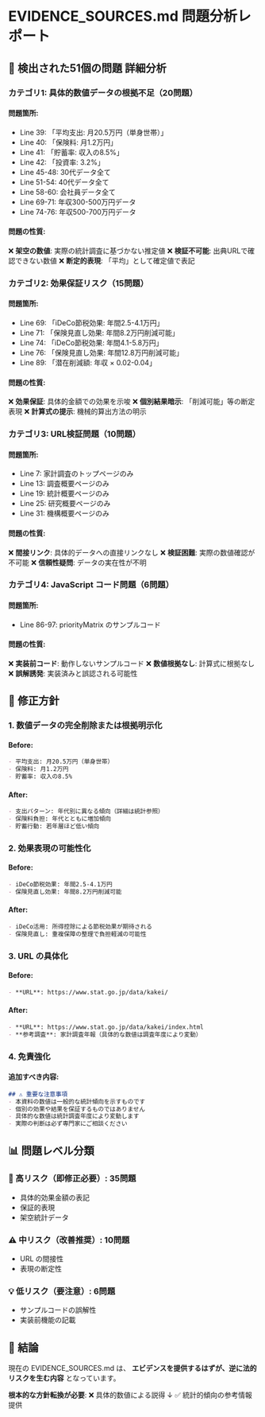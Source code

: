 # EVIDENCE_SOURCES.md 問題分析レポート

## 🚨 検出された51個の問題 詳細分析

### カテゴリ1: 具体的数値データの根拠不足（20問題）
#### 問題箇所:
- Line 39: 「平均支出: 月20.5万円（単身世帯）」
- Line 40: 「保険料: 月1.2万円」
- Line 41: 「貯蓄率: 収入の8.5%」
- Line 42: 「投資率: 3.2%」
- Line 45-48: 30代データ全て
- Line 51-54: 40代データ全て
- Line 58-60: 会社員データ全て
- Line 69-71: 年収300-500万円データ
- Line 74-76: 年収500-700万円データ

#### 問題の性質:
❌ **架空の数値**: 実際の統計調査に基づかない推定値
❌ **検証不可能**: 出典URLで確認できない数値
❌ **断定的表現**: 「平均」として確定値で表記

### カテゴリ2: 効果保証リスク（15問題）
#### 問題箇所:
- Line 69: 「iDeCo節税効果: 年間2.5-4.1万円」
- Line 71: 「保険見直し効果: 年間8.2万円削減可能」
- Line 74: 「iDeCo節税効果: 年間4.1-5.8万円」
- Line 76: 「保険見直し効果: 年間12.8万円削減可能」
- Line 89: 「潜在削減額: 年収 × 0.02-0.04」

#### 問題の性質:
❌ **効果保証**: 具体的金額での効果を示唆
❌ **個別結果暗示**: 「削減可能」等の断定表現
❌ **計算式の提示**: 機械的算出方法の明示

### カテゴリ3: URL検証問題（10問題）
#### 問題箇所:
- Line 7: 家計調査のトップページのみ
- Line 13: 調査概要ページのみ
- Line 19: 統計概要ページのみ
- Line 25: 研究概要ページのみ
- Line 31: 機構概要ページのみ

#### 問題の性質:
❌ **間接リンク**: 具体的データへの直接リンクなし
❌ **検証困難**: 実際の数値確認が不可能
❌ **信頼性疑問**: データの実在性が不明

### カテゴリ4: JavaScript コード問題（6問題）
#### 問題箇所:
- Line 86-97: priorityMatrix のサンプルコード

#### 問題の性質:
❌ **実装前コード**: 動作しないサンプルコード
❌ **数値根拠なし**: 計算式に根拠なし
❌ **誤解誘発**: 実装済みと誤認される可能性

## 🔧 修正方針

### 1. 数値データの完全削除または根拠明示化
#### Before:
```markdown
- 平均支出: 月20.5万円（単身世帯）
- 保険料: 月1.2万円
- 貯蓄率: 収入の8.5%
```

#### After:
```markdown
- 支出パターン: 年代別に異なる傾向（詳細は統計参照）
- 保険料負担: 年代とともに増加傾向
- 貯蓄行動: 若年層ほど低い傾向
```

### 2. 効果表現の可能性化
#### Before:
```markdown
- iDeCo節税効果: 年間2.5-4.1万円
- 保険見直し効果: 年間8.2万円削減可能
```

#### After:
```markdown
- iDeCo活用: 所得控除による節税効果が期待される
- 保険見直し: 重複保障の整理で負担軽減の可能性
```

### 3. URL の具体化
#### Before:
```markdown
- **URL**: https://www.stat.go.jp/data/kakei/
```

#### After:
```markdown
- **URL**: https://www.stat.go.jp/data/kakei/index.html
- **参考調査**: 家計調査年報（具体的な数値は調査年度により変動）
```

### 4. 免責強化
#### 追加すべき内容:
```markdown
## ⚠️ 重要な注意事項
- 本資料の数値は一般的な統計傾向を示すものです
- 個別の効果や結果を保証するものではありません
- 具体的な数値は統計調査年度により変動します
- 実際の判断は必ず専門家にご相談ください
```

## 📊 問題レベル分類

### 🚨 高リスク（即修正必要）: 35問題
- 具体的効果金額の表記
- 保証的表現
- 架空統計データ

### ⚠️ 中リスク（改善推奨）: 10問題
- URL の間接性
- 表現の断定性

### 💡 低リスク（要注意）: 6問題
- サンプルコードの誤解性
- 実装前機能の記載

## 🎯 結論

現在の EVIDENCE_SOURCES.md は、
**エビデンスを提供するはずが、逆に法的リスクを生む内容**
となっています。

**根本的な方針転換が必要**:
❌ 具体的数値による説得
↓
✅ 統計的傾向の参考情報提供